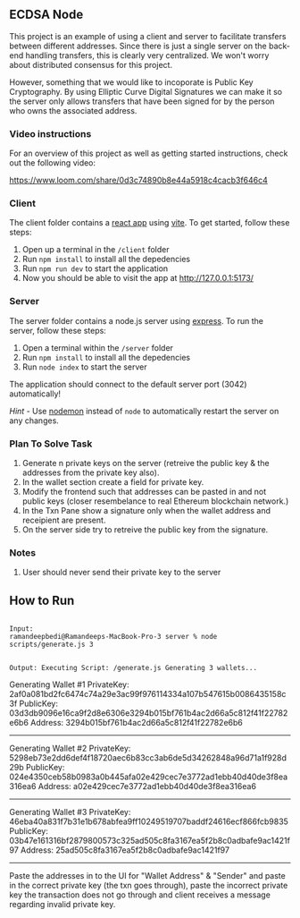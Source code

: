 ## ECDSA Node

This project is an example of using a client and server to facilitate transfers between different addresses. Since there is just a single server on the back-end handling transfers, this is clearly very centralized. We won't worry about distributed consensus for this project.

However, something that we would like to incoporate is Public Key Cryptography. By using Elliptic Curve Digital Signatures we can make it so the server only allows transfers that have been signed for by the person who owns the associated address.

### Video instructions

For an overview of this project as well as getting started instructions, check out the following video:

https://www.loom.com/share/0d3c74890b8e44a5918c4cacb3f646c4

### Client

The client folder contains a [react app](https://reactjs.org/) using [vite](https://vitejs.dev/). To get started, follow these steps:

1. Open up a terminal in the `/client` folder
2. Run `npm install` to install all the depedencies
3. Run `npm run dev` to start the application
4. Now you should be able to visit the app at http://127.0.0.1:5173/

### Server

The server folder contains a node.js server using [express](https://expressjs.com/). To run the server, follow these steps:

1. Open a terminal within the `/server` folder
2. Run `npm install` to install all the depedencies
3. Run `node index` to start the server

The application should connect to the default server port (3042) automatically!

_Hint_ - Use [nodemon](https://www.npmjs.com/package/nodemon) instead of `node` to automatically restart the server on any changes.

### Plan To Solve Task

1. Generate n private keys on the server (retreive the public key & the addresses from the private key also).
2. In the wallet section create a field for private key.
3. Modify the frontend such that addresses can be pasted in and not public keys (closer resembelance to real Ethereum blockchain network.)
4. In the Txn Pane show a signature only when the wallet address and receipient are present.
5. On the server side try to retreive the public key from the signature.

### Notes

1. User should never send their private key to the server

## How to Run

<code>
Input:
ramandeepbedi@Ramandeeps-MacBook-Pro-3 server % node scripts/generate.js 3

Output:
Executing Script: /generate.js
Generating 3 wallets...
</code>

Generating Wallet #1
PrivateKey: 2af0a081bd2fc6474c74a29e3ac99f976114334a107b547615b0086435158c3f
PublicKey: 03d3db9096e16ca9f2d8e6306e3294b015bf761b4ac2d66a5c812f41f22782e6b6
Address: 3294b015bf761b4ac2d66a5c812f41f22782e6b6

---

Generating Wallet #2
PrivateKey: 5298eb73e2dd6def4f18720aec6b83cc3ab6de5d34262848a96d71a1f928d29b
PublicKey: 024e4350ceb58b0983a0b445afa02e429cec7e3772ad1ebb40d40de3f8ea316ea6
Address: a02e429cec7e3772ad1ebb40d40de3f8ea316ea6

---

Generating Wallet #3
PrivateKey: 46eba40a831f7b31e1b678abfea9ff10249519707baddf24616ecf866fcb9835
PublicKey: 03b47e161316bf2879800573c325ad505c8fa3167ea5f2b8c0adbafe9ac1421f97
Address: 25ad505c8fa3167ea5f2b8c0adbafe9ac1421f97

---

Paste the addresses in to the UI for "Wallet Address" & "Sender" and paste in the correct private key (the txn goes through), paste the incorrect private key the transaction does not go through and client receives a message regarding invalid private key.
